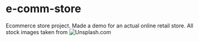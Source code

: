 # e-comm-store

Ecommerce store project. Made a demo for an actual online retail store. All stock images taken from ![Unsplash.com](https://unsplash.com/s/photos/outdoor-furniture)


